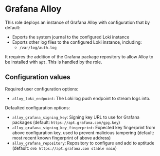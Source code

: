 # Grafana Alloy

This role deploys an instance of Grafana Alloy with configuration that by
default:
- Exports the system journal to the configured Loki instance
- Exports other log files to the configured Loki instance, including:
  - `/var/log/auth.log`

It requires the addition of the Grafana package repository to allow Alloy to be
installed with `apt`. This is handled by the role.

## Configuration values

Required user configuration options:

- `alloy_loki_endpoint`: The Loki log push endpoint to stream logs into.

Defaulted configuration options:

- `alloy_grafana_signing_key`: Signing key URL to use for Grafana packages
  (default: `https://apt.grafana.com/gpg.key`)
- `alloy_grafana_signing_key_fingerprint`: Expected key fingerprint from above
  configuration key, used to prevent malicious tampering (default: most recent
  known fingerprint of above address)
- `alloy_grafana_repository`: Repository to configure and add to aptitude
  (default: `deb https://apt.grafana.com stable main`)
